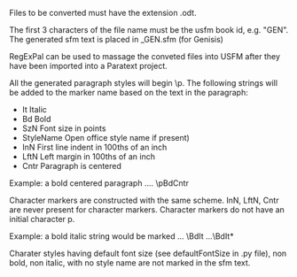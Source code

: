 Files to be converted must have the extension .odt.

The first 3 characters of the file name must be the usfm book id, e.g. "GEN".
The generated sfm text is placed in _GEN.sfm (for Genisis)

RegExPal can be used to massage the conveted files into USFM after they have been imported into a Paratext project.

All the generated paragraph styles will begin \p.
The following strings will be added to the marker name based on the text in the paragraph:

* It    Italic
* Bd  Bold
* SzN    Font size in points
* StyleName      Open office style name if present)
* InN     First line indent in 100ths of an inch
* LftN   Left margin in 100ths of an inch
* Cntr    Paragraph is centered

Example: a bold centered paragraph .... \pBdCntr

Character markers are constructed with the same scheme.
InN, LftN, Cntr are never present for character markers.
Character markers do not have an initial character p.

Example: a bold italic string would be marked ... \BdIt ...\BdIt*

Charater styles having default font size (see defaultFontSize in .py file), non bold, non italic, with no style name are
not marked in the sfm text.
